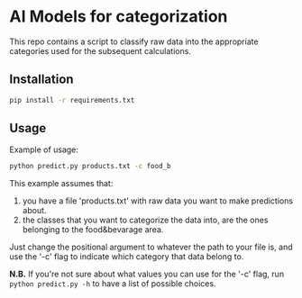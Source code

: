 # AI Models for categorization

This repo contains a script to classify raw data into the appropriate categories used for the subsequent calculations.

## Installation
```bash
pip install -r requirements.txt
```

## Usage

Example of usage:
```bash
python predict.py products.txt -c food_b
```
This example assumes that:
1. you have a file 'products.txt' with raw data you want to make predictions about.
2. the classes that you want to categorize the data into, are the ones belonging to the food&bevarage area.

Just change the positional argument to whatever the path to your file is, and use the '-c' flag to indicate which category that data belong to.

**N.B.** If you're not sure about what values you can use for the '-c' flag, run `python predict.py -h` to have a list of possible choices.
